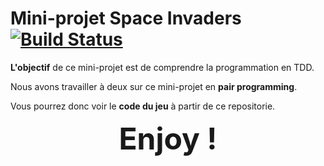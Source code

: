 # Mini-projet Space Invaders [![Build Status](https://travis-ci.org/benoittrumeau/spaceinvaders.png)](https://travis-ci.org/benoittrumeau/spaceinvaders)
**L'objectif** de ce mini-projet est de comprendre la programmation en TDD.

Nous avons travailler à deux sur ce mini-projet en **pair programming**.

Vous pourrez donc voir le **code du jeu** à partir de ce repositorie.


**<p align="center"><FONT size="+10">Enjoy !</FONT></p>**